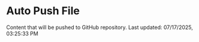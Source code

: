 # Auto Push File

Content that will be pushed to GitHub repository.
Last updated: 07/17/2025, 03:25:33 PM